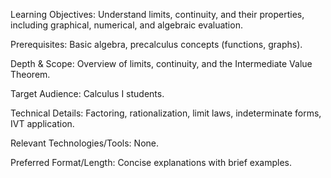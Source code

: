 Learning Objectives: Understand limits, continuity, and their properties, including graphical, numerical, and algebraic evaluation.

Prerequisites: Basic algebra, precalculus concepts (functions, graphs).

Depth & Scope: Overview of limits, continuity, and the Intermediate Value Theorem.

Target Audience: Calculus I students.

Technical Details: Factoring, rationalization, limit laws, indeterminate forms, IVT application.

Relevant Technologies/Tools: None.

Preferred Format/Length: Concise explanations with brief examples.
